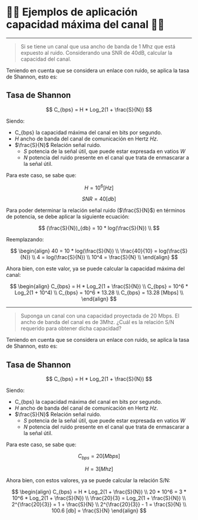 # 🧑‍💻 Ejemplos de aplicación capacidad máxima del canal 🧑‍💻

---

> Si se tiene un canal que usa ancho de banda de 1 Mhz que está expuesto al ruido. Considerando una SNR de 40dB, calcular la capacidad del canal.

Teniendo en cuenta que se considera un enlace con ruido, se aplica la tasa de Shannon, esto es:

## Tasa de Shannon

$$
C_{bps} = H * Log_2(1 + \frac{S}{N})
$$

Siendo:
- C_{bps} la capacidad máxima del canal en bits por segundo.
- *H* ancho de banda del canal de comunicación en Hertz *Hz*. 
- $\frac{S}{N}$ Relación señal ruido.
  - *S* potencia de la señal útil, que puede estar expresada en vatios *W*
  - *N* potencia del ruido presente en el canal que trata de enmascarar a la señal útil.

Para este caso, se sabe que:

$$
H = 10^6 [Hz]
$$

$$
SNR = 40 [db]
$$

Para poder determinar la relación señal ruido ($\frac{S}{N}$) en términos de potencia, se debe aplicar la siguiente ecuación: 

$$
(\frac{S}{N})_{db} = 10 * log(\frac{S}{N}) \\
$$

Reemplazando: 

$$
\begin{align} 
40 = 10 * log(\frac{S}{N}) \\
\frac{40}{10} = log(\frac{S}{N}) \\
4 = log(\frac{S}{N}) \\
10^4 = \frac{S}{N} \\
\end{align} 
$$

Ahora bien, con este valor, ya se puede calcular la capacidad máxima del canal:

$$
\begin{align} 
C_{bps} = H * Log_2(1 + \frac{S}{N}) \\
C_{bps} = 10^6 * Log_2(1 + 10^4) \\
C_{bps} = 10^6 * 13.28 \\
C_{bps} = 13.28 [Mbps] \\
\end{align} 
$$

---

> Suponga un canal con una capacidad proyectada de 20 Mbps. El ancho de banda del canal es de 3Mhz. ¿Cuál es la relación S/N requerido para obtener dicha capacidad?

Teniendo en cuenta que se considera un enlace con ruido, se aplica la tasa de Shannon, esto es:

## Tasa de Shannon

$$
C_{bps} = H * Log_2(1 + \frac{S}{N})
$$

Siendo:
- C_{bps} la capacidad máxima del canal en bits por segundo.
- *H* ancho de banda del canal de comunicación en Hertz *Hz*. 
- $\frac{S}{N}$ Relación señal ruido.
  - *S* potencia de la señal útil, que puede estar expresada en vatios *W*
  - *N* potencia del ruido presente en el canal que trata de enmascarar a la señal útil.

Para este caso, se sabe que:

$$
C_{bps} = 20 [Mbps]
$$

$$
H = 3 [Mhz]
$$

Ahora bien, con estos valores, ya se puede calcular la relación S/N:

$$
\begin{align} 
C_{bps} = H * Log_2(1 + \frac{S}{N}) \\
20 * 10^6 = 3 * 10^6 * Log_2(1 + \frac{S}{N}) \\
\frac{20}{3} = Log_2(1 + \frac{S}{N}) \\
2^{\frac{20}{3}} = 1 + \frac{S}{N} \\
2^{\frac{20}{3}} - 1 = \frac{S}{N} \\
100.6 [db] = \frac{S}{N}
\end{align} 
$$